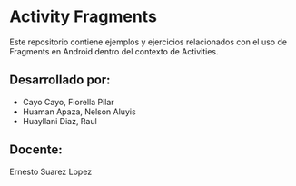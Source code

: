 # Activity Fragments

Este repositorio contiene ejemplos y ejercicios relacionados con el uso de Fragments en Android dentro del contexto de Activities.

## Desarrollado por:

- Cayo Cayo, Fiorella Pilar
- Huaman Apaza, Nelson Aluyis
- Huayllani Diaz, Raul

## Docente:

Ernesto Suarez Lopez
